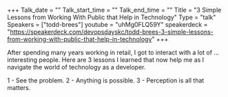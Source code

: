 +++
Talk_date = ""
Talk_start_time = ""
Talk_end_time = ""
Title = "3 Simple Lessons from Working With Public that Help in Technology"
Type = "talk"
Speakers = ["todd-brees"]
youtube = "uhMg0FLQ59Y"
speakerdeck = "https://speakerdeck.com/devopsdayskc/todd-brees-3-simple-lessons-from-working-with-public-that-help-in-technology"
+++

After spending many years working in retail, I got to interact with a lot of …interesting people. Here are 3 lessons I learned that now help me as I navigate the world of technology as a developer. 

1 - See the problem.
2 - Anything is possible. 
3 - Perception is all that matters.
